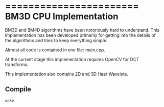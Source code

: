 =======================
BM3D CPU Implementation
=======================

BM3D and BM4D algorithms have been notoriously hard to understand. This implementation has been developed primarily for getting into the details of the algorithms and tries to keep everything simple.

Almost all code is contained in one file: main.cpp.

At the current stage this implementation requires OpenCV for DCT transforms.

This implementation also contains 2D and 3D Haar Wavelets.

Compile
-------

    make